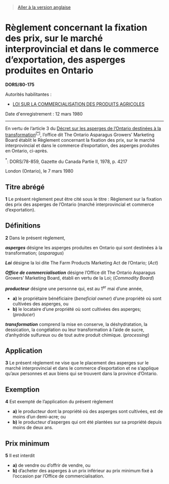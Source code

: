 > [Aller à la version anglaise](/en/Regulations/Statutory%20Orders%20and%20Regulations/80/175.md)

# Règlement concernant la fixation des prix, sur le marché interprovincial et dans le commerce d’exportation, des asperges produites en Ontario

**DORS/80-175**

Autorités habilitantes : 
- [LOI SUR LA COMMERCIALISATION DES PRODUITS AGRICOLES](/fr/Lois/Lois%20révisées%20du%20Canada/A/A-6.md)

Date d'enregistrement : 12 mars 1980

----------

En vertu de l’article 3 du [Décret sur les asperges de l’Ontario destinées à la transformation](/fr/Règlements/Décrets,%20ordonnances%20et%20règlements%20statutaires/78/859.md)<sup><a href='#nbp_1f'>[*]</a></sup>, l’office dit The Ontario Asparagus Growers’ Marketing Board établit le Règlement concernant la fixation des prix, sur le marché interprovincial et dans le commerce d’exportation, des asperges produites en Ontario, ci-après.

<a name='nbp_1f'><sup>*</sup></a>: DORS/78-859, Gazette du Canada Partie II, 1978, p. 4217<br />

London (Ontario), le 7 mars 1980




## Titre abrégé


**1** Le présent règlement peut être cité sous le titre : Règlement sur la fixation des prix des asperges de l’Ontario (marché interprovincial et commerce d’exportation).




## Définitions


**2** Dans le présent règlement,

***asperges*** désigne les asperges produites en Ontario qui sont destinées à la transformation; (*asparagus*)

***Loi*** désigne la loi dite The Farm Products Marketing Act de l’Ontario; (*Act*)

***Office de commercialisation*** désigne l’Office dit The Ontario Asparagus Growers’ Marketing Board, établi en vertu de la Loi; (*Commodity Board*)

***producteur*** désigne une personne qui, est au 1<sup>er</sup> mai d’une année,
- **a)** le propriétaire bénéficiaire (*beneficial owner*) d’une propriété où sont cultivées des asperges, ou
- **b)** le locataire d’une propriété où sont cultivées des asperges; (*producer*)

***transformation*** comprend la mise en conserve, la déshydratation, la dessication, la congélation ou leur transformation à l’aide de sucre, d’anhydride sulfureux ou de tout autre produit chimique. (*processing*)




## Application


**3** Le présent règlement ne vise que le placement des asperges sur le marché interprovincial et dans le commerce d’exportation et ne s’applique qu’aux personnes et aux biens qui se trouvent dans la province d’Ontario.




## Exemption


**4** Est exempté de l’application du présent règlement
- **a)** le producteur dont la propriété où des asperges sont cultivées, est de moins d’un demi-acre; ou
- **b)** le producteur d’asperges qui ont été plantées sur sa propriété depuis moins de deux ans.




## Prix minimum


**5** Il est interdit
- **a)** de vendre ou d’offrir de vendre, ou
- **b)** d’acheter
des asperges à un prix inférieur au prix minimum fixé à l’occasion par l’Office de commercialisation.


